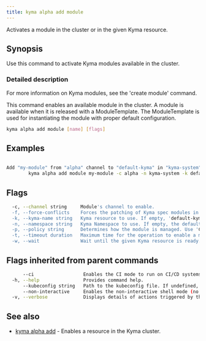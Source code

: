 ```yaml
---
title: kyma alpha add module
---
```


Activates a module in the cluster or in the given Kyma resource.

## Synopsis

Use this command to activate Kyma modules available in the cluster.

### Detailed description

For more information on Kyma modules, see the 'create module' command.

This command enables an available module in the cluster. 
A module is available when it is released with a ModuleTemplate. The ModuleTemplate is used for instantiating the module with proper default configuration.


```bash
kyma alpha add module [name] [flags]
```

## Examples

```bash

Add "my-module" from "alpha" channel to "default-kyma" in "kyma-system" Namespace
		kyma alpha add module my-module -c alpha -n kyma-system -k default-kyma

```

## Flags

```bash
  -c, --channel string     Module's channel to enable.
  -f, --force-conflicts    Forces the patching of Kyma spec modules in case their managed field was edited by a source other than Kyma CLI.
  -k, --kyma-name string   Kyma resource to use. If empty, 'default-kyma' is used. (default "default-kyma")
  -n, --namespace string   Kyma Namespace to use. If empty, the default 'kyma-system' Namespace is used. (default "kyma-system")
  -p, --policy string      Determines how the module is managed. Use 'CreateAndDelete' to install the default values provided in the module template or 'Ignore' to ignore them. (default "CreateAndDelete")
  -t, --timeout duration   Maximum time for the operation to enable a module. (default 1m0s)
  -w, --wait               Wait until the given Kyma resource is ready.
```

## Flags inherited from parent commands

```bash
      --ci                  Enables the CI mode to run on CI/CD systems. It avoids any user interaction (such as no dialog prompts) and ensures that logs are formatted properly in log files (such as no spinners for CLI steps).
  -h, --help                Provides command help.
      --kubeconfig string   Path to the kubeconfig file. If undefined, Kyma CLI uses the KUBECONFIG environment variable, or falls back "/$HOME/.kube/config".
      --non-interactive     Enables the non-interactive shell mode (no colorized output, no spinner).
  -v, --verbose             Displays details of actions triggered by the command.
```

## See also

* [kyma alpha add](kyma_alpha_add.md)	 - Enables a resource in the Kyma cluster.

